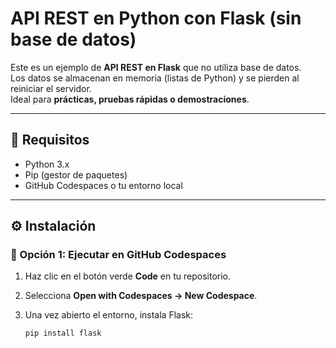 # API REST en Python con Flask (sin base de datos)

Este es un ejemplo de **API REST en Flask** que no utiliza base de datos.  
Los datos se almacenan en memoria (listas de Python) y se pierden al reiniciar el servidor.  
Ideal para **prácticas, pruebas rápidas o demostraciones**.

---

## 🚀 Requisitos

- Python 3.x
- Pip (gestor de paquetes)
- GitHub Codespaces o tu entorno local

---

## ⚙️ Instalación

### 🔹 Opción 1: Ejecutar en GitHub Codespaces
1. Haz clic en el botón verde **Code** en tu repositorio.
2. Selecciona **Open with Codespaces → New Codespace**.
3. Una vez abierto el entorno, instala Flask:

   ```bash
   pip install flask
